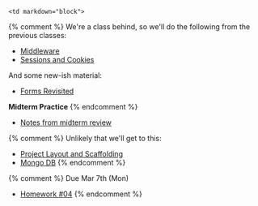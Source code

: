 	<td markdown="block">

{% comment %}
We're a class behind, so we'll do the following from the previous classes: 

* [Middleware](slides/09/middleware.html)
* [Sessions and Cookies](slides/10/sessions.html)

And some new-ish material:

* [Forms Revisited](slides/11/forms-revisited.html)

__Midterm Practice__
{% endcomment %}

* [Notes from midterm review](resources/handouts/midterm/midterm-review.zip)

{% comment %}
Unlikely that we'll get to this:

* [Project Layout and Scaffolding](slides/11/scaffolding.html)
* [Mongo DB](slides/14/mongo.html)
{% endcomment %}

</td>
	<td markdown="block">


</td>
	<td markdown="block">

{% comment %}
Due Mar 7th (Mon)

* [Homework #04](homework/04.html)
{% endcomment %}
</td>
